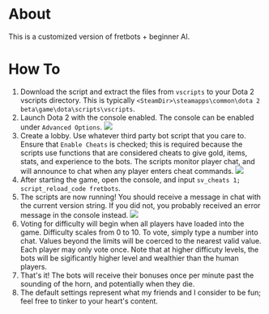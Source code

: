# About
This is a customized version of fretbots + beginner AI.

# How To
1. Download the script and extract the files from `vscripts` to your Dota 2 vscripts directory.
This is typically `<SteamDir>\steamapps\common\dota 2 beta\game\dota\scripts\vscripts`.
2. Launch Dota 2 with the console enabled. The console can be enabled under `Advanced Options`.
![](https://github.com/fretmute/fretbots/blob/master/images/EnableConsole.png)
3. Create a lobby. Use whatever third party bot script that you care to. Ensure that `Enable Cheats` is checked; this is required because the scripts use functions that are considered cheats to give gold, items, stats, and experience to the bots. The scripts monitor player chat, and will announce to chat when any player enters cheat commands.
![](https://github.com/fretmute/fretbots/blob/master/images/EnableCheats.png)
4. After starting the game, open the console, and input `sv_cheats 1; script_reload_code fretbots`.
5. The scripts are now running! You should receive a message in chat with the current version string.  If you did not, you probably received an error message in the console instead.
![](https://github.com/fretmute/fretbots/blob/master/images/FretBotsWelcome.png)
6. Voting for difficulty will begin when all players have loaded into the game.  Difficulty scales from 0 to 10. To vote, simply type a number into chat. Values beyond the limits will be coerced to the nearest valid value. Each player may only vote once. Note that at higher difficuty levels, the bots will be sigificantly higher level and wealthier than the human players.
7. That's it! The bots will receive their bonuses once per minute past the sounding of the horn, and potentially when they die.  
8. The default settings represent what my friends and I consider to be fun; feel free to tinker to your heart's content.  

